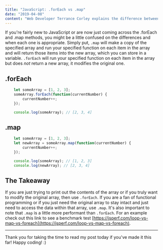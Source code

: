 ```yaml
---
title: "JavaScript: .forEach vs .map"
date: "2019-04-08"
content: "Web Developer Terrance Corley explains the difference between the forEach and map methods in JavaScript."
---
```


If you're fairly new to JavaScript or are now just coming across the .forEach and .map methods, you might be a little confused on the differences and when each one is appropriate. Simply put, `.map` will make a copy of the specified array and run your specified function on each item in the array and will return those items into the new array, which you can store in a variable. `.forEach` will run your specified function on each item in the array but does *not* return a new array, it modifies the original one.

## .forEach    
```javascript
    let someArray = [1, 2, 3];
    someArray.forEach(function(currentNumber) {
        currentNumber++;
    });

    console.log(someArray); // [2, 3, 4]
```

## .map  
```javascript
    let someArray = [1, 2, 3];
    let newArray = someArray.map(function(currentNumber) {
        currentNumber++;
    });

    console.log(someArray); // [1, 2, 3]
    console.log(newArray); // [2, 3, 4]
```  

## The Takeaway
If you are just trying to print out the contents of the array or if you truly want to modify the original array, then use `.forEach`. If you are a fan of functional programming or if you just need the original array to stay intact and just need to access the data within that array, use `.map`. It's also important to note that `.map` is a little more performant than `.forEach`. For an example check out this link to see a benchmark test [https://jsperf.com/loop-vs-map-vs-foreach](https://jsperf.com/loop-vs-map-vs-foreach).

--- 
Thank you for taking the time to read my post today if you've made it this far! Happy coding! :)